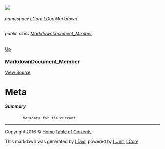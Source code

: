 ![](Content/LDoc-banner-small.png "")

###### namespace LCore.LDoc.Markdown

###### public class [MarkdownDocument_Member](docs/MarkdownDocument_Member.md)
[Up](docs/MarkdownDocument_Member.md)

### MarkdownDocument_Member
[View Source](Markdown/Generators/MarkdownDocument_Member.cs)

# Meta

##### Summary

            Metadata for the current 



---

Copyright 2016 &copy; [Home](../README.md) [Table of Contents](../TableOfContents.md)

This markdown was generated by [LDoc](https://github.com/CodeSingularity/LDoc), powered by [LUnit](https://github.com/CodeSingularity/LUnit), [LCore](https://github.com/CodeSingularity/LCore)
